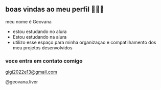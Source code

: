 ## boas vindas ao meu perfil 👋💙💙
                                                                                                             
   meu nome é Geovana                                                                                                           

-   estou estudando no alura
-  Estou estudando na alura 
- utilizo esse espaço para minha organizaçao e compatilhamento dos meu projetos desenvolvidos 

### voce entra em contato comigo

  gigi2022e13@gmail.com
  
 @geovana.liver   
